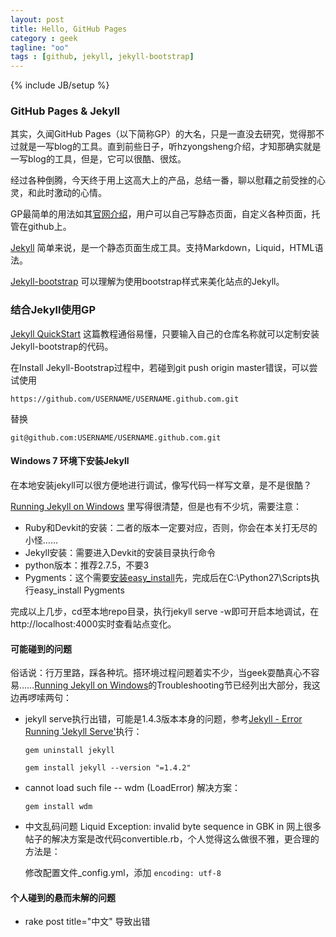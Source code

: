 ```yaml
---
layout: post
title: Hello, GitHub Pages
category : geek
tagline: "oo"
tags : [github, jekyll, jekyll-bootstrap]
---
```

{% include JB/setup %}
### GitHub Pages & Jekyll
其实，久闻GitHub Pages（以下简称GP）的大名，只是一直没去研究，觉得那不过就是一写blog的工具。直到前些日子，听hzyongsheng介绍，才知那确实就是一写blog的工具，但是，它可以很酷、很炫。

经过各种倒腾，今天终于用上这高大上的产品，总结一番，聊以慰藉之前受挫的心灵，和此时激动的心情。

GP最简单的用法如其[官网介绍](http://pages.github.com/)，用户可以自己写静态页面，自定义各种页面，托管在github上。

[Jekyll](http://jekyllrb.com/) 简单来说，是一个静态页面生成工具。支持Markdown，Liquid，HTML语法。

[Jekyll-bootstrap](http://jekyllbootstrap.com/) 可以理解为使用bootstrap样式来美化站点的Jekyll。

### 结合Jekyll使用GP
[Jekyll QuickStart](http://www.jekyllbootstrap.com/usage/jekyll-quick-start.html) 这篇教程通俗易懂，只要输入自己的仓库名称就可以定制安装Jekyll-bootstrap的代码。

在Install Jekyll-Bootstrap过程中，若碰到git push origin master错误，可以尝试使用

`https://github.com/USERNAME/USERNAME.github.com.git`

替换

`git@github.com:USERNAME/USERNAME.github.com.git`

#### Windows 7 环境下安装Jekyll
在本地安装jekyll可以很方便地进行调试，像写代码一样写文章，是不是很酷？

[Running Jekyll on Windows](http://www.madhur.co.in/blog/2011/09/01/runningjekyllwindows.html) 里写得很清楚，但是也有不少坑，需要注意：

* Ruby和Devkit的安装：二者的版本一定要对应，否则，你会在本关打无尽的小怪……
* Jekyll安装：需要进入Devkit的安装目录执行命令
* python版本：推荐2.7.5，不要3
* Pygments：这个需要[安装easy_install](https://pypi.python.org/pypi/setuptools#windows)先，完成后在C:\Python27\Scripts执行easy_install Pygments

完成以上几步，cd至本地repo目录，执行jekyll serve -w即可开启本地调试，在http://localhost:4000实时查看站点变化。

#### 可能碰到的问题
俗话说：行万里路，踩各种坑。搭环境过程问题着实不少，当geek耍酷真心不容易……[Running Jekyll on Windows](http://www.madhur.co.in/blog/2011/09/01/runningjekyllwindows.html)的Troubleshooting节已经列出大部分，我这边再啰嗦两句：

* jekyll serve执行出错，可能是1.4.3版本本身的问题，参考[Jekyll - Error Running 'Jekyll Serve'](http://stackoverflow.com/questions/21137096/jekyll-error-running-jekyll-serve)执行：
    
    `gem uninstall jekyll`

    `gem install jekyll --version "=1.4.2"`
* cannot load such file -- wdm (LoadError) 解决方案：
    
    `gem install wdm`
* 中文乱码问题 Liquid Exception: invalid byte sequence in GBK in 网上很多帖子的解决方案是改代码convertible.rb，个人觉得这么做很不雅，更合理的方法是：

    修改配置文件_config.yml，添加 `encoding: utf-8`
#### 个人碰到的悬而未解的问题
* rake post title="中文" 导致出错









